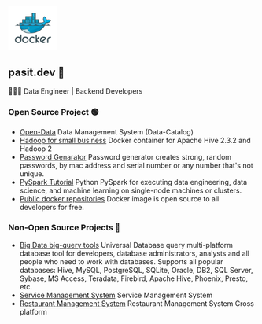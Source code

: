 [<img src="https://raw.githubusercontent.com/docker-library/docs/c350af05d3fac7b5c3f6327ac82fe4d990d8729c/docker/logo.png" width="100">](https://hub.docker.com/u/ezynook)
## pasit.dev 👋
👨🏼‍💻 Data Engineer | Backend Developers
### Open Source Project 🟢
* [Open-Data](https://github.com/ezynook/open-data) Data Management System (Data-Catalog)
* [Hadoop for small business](https://github.com/ezynook/docker-bigdata) Docker container for Apache Hive 2.3.2 and Hadoop 2
* [Password Genarator](https://github.com/ezynook/password-center-php) Password generator creates strong, random passwords, by mac address and serial number or any number that's not unique.
* [PySpark Tutorial](https://github.com/ezynook/pyspark) Python PySpark for executing data engineering, data science, and machine learning on single-node machines or clusters.
* [Public docker repositories](https://github.com/users/ezynook/packages/container/package/ezynook.github.io%2Fapp) Docker image is open source to all developers for free.
### Non-Open Source Projects 🔵
* [Big Data big-query tools](https://github.com/ezynook/bigdata-query-flask) Universal Database query multi-platform database tool for developers, database administrators, analysts and all people who need to work with databases. Supports all popular databases: Hive, MySQL, PostgreSQL, SQLite, Oracle, DB2, SQL Server, Sybase, MS Access, Teradata, Firebird, Apache Hive, Phoenix, Presto, etc.
* [Service Management System](https://github.com/ezynook/service) Service Management System
* [Restaurant Management System](https://github.com/ezynook/ires) Restaurant Management System Cross platform
